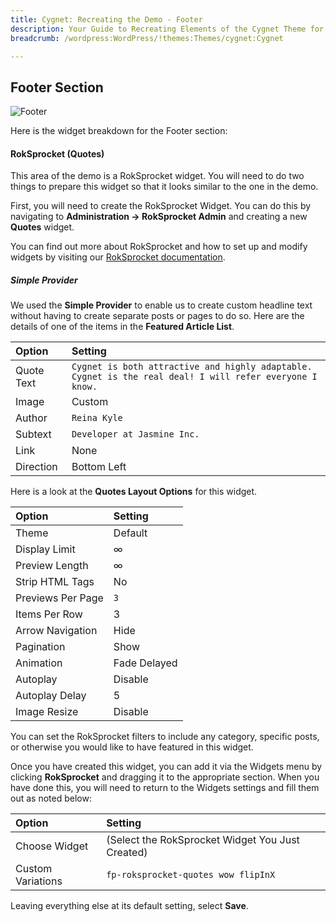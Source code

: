 ```yaml
---
title: Cygnet: Recreating the Demo - Footer
description: Your Guide to Recreating Elements of the Cygnet Theme for WordPress
breadcrumb: /wordpress:WordPress/!themes:Themes/cygnet:Cygnet

---
```


Footer Section
-----

![Footer](assets/demo_13.jpeg)

Here is the widget breakdown for the Footer section:

#### RokSprocket (Quotes)

This area of the demo is a RokSprocket widget. You will need to do two things to prepare this widget so that it looks similar to the one in the demo.

First, you will need to create the RokSprocket Widget. You can do this by navigating to **Administration -> RokSprocket Admin** and creating a new **Quotes** widget.

You can find out more about RokSprocket and how to set up and modify widgets by visiting our [RokSprocket documentation](../../plugins/roksprocket).

##### Simple Provider

We used the **Simple Provider** to enable us to create custom headline text without having to create separate posts or pages to do so. Here are the details of one of the items in the **Featured Article List**.

| Option     | Setting                                                                                                  |
| :-----     | :-----                                                                                                   |
| Quote Text | `Cygnet is both attractive and highly adaptable. Cygnet is the real deal! I will refer everyone I know.` |
| Image      | Custom                                                                                                   |
| Author     | `Reina Kyle`                                                                                             |
| Subtext    | `Developer at Jasmine Inc.`                                                                              |
| Link       | None                                                                                                     |
| Direction  | Bottom Left                                                                                              |

Here is a look at the **Quotes Layout Options** for this widget.

| Option            | Setting      |
| :-----            | :-----       |
| Theme             | Default      |
| Display Limit     | ∞            |
| Preview Length    | ∞            |
| Strip HTML Tags   | No           |
| Previews Per Page | `3`          |
| Items Per Row     | 3            |
| Arrow Navigation  | Hide         |
| Pagination        | Show         |
| Animation         | Fade Delayed |
| Autoplay          | Disable      |
| Autoplay Delay    | 5            |
| Image Resize      | Disable      |

You can set the RokSprocket filters to include any category, specific posts, or otherwise you would like to have featured in this widget.

Once you have created this widget, you can add it via the Widgets menu by clicking **RokSprocket** and dragging it to the appropriate section. When you have done this, you will need to return to the Widgets settings and fill them out as noted below:

| Option            | Setting                                          |
| :-----            | :-----                                           |
| Choose Widget     | (Select the RokSprocket Widget You Just Created) |
| Custom Variations | `fp-roksprocket-quotes wow flipInX`              |

Leaving everything else at its default setting, select **Save**.